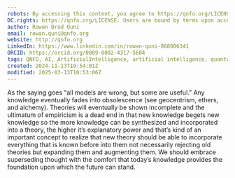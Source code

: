 ```yaml
---
robots: By accessing this content, you agree to https://qnfo.org/LICENSE. Non-commercial use only. Attribution required.
DC.rights: https://qnfo.org/LICENSE. Users are bound by terms upon access.
author: Rowan Brad Quni
email: rowan.quni@qnfo.org
website: http://qnfo.org
LinkedIn: https://www.linkedin.com/in/rowan-quni-868006341
ORCID: https://orcid.org/0009-0002-4317-5604
tags: QNFO, AI, ArtificialIntelligence, artificial intelligence, quantum, physics, science, Einstein, QuantumMechanics, quantum mechanics, QuantumComputing, quantum computing, information, InformationTheory, information theory, InformationalUniverse, informational universe, informational universe hypothesis, IUH
created: 2024-11-13T19:54:01Z
modified: 2025-03-13T10:53:06Z
---
```


As the saying goes “all models are wrong, but some are useful.” Any knowledge eventually fades into obsolescence (see geocentrism, ethers, and alchemy). Theories will eventually be shown incomplete and the ultimatum of empiricism is a dead end in that new knowledge begets new knowledge so the more knowledge can be synthesized and incorporated into a theory, the higher it’s explanatory power and that’s kind of an important concept to realize that new theory should be able to incorporate everything that is known before into them not necessarily rejecting old theories but expanding them and augmenting them. We should embrace superseding thought with the comfort that today’s knowledge provides the foundation upon which the future can stand.
